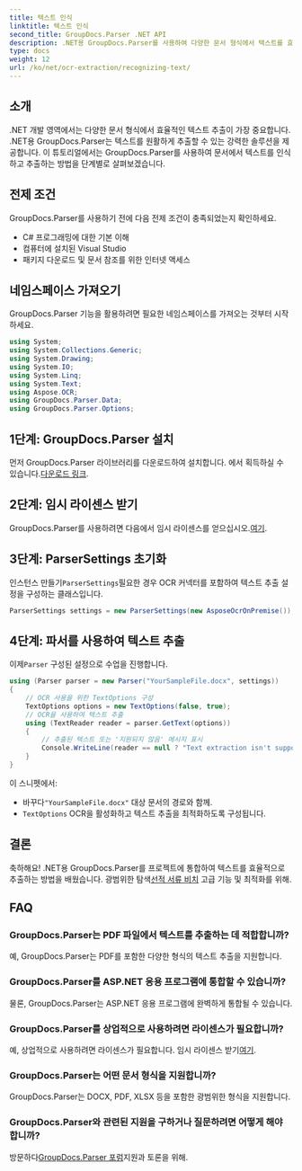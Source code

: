 ```yaml
---
title: 텍스트 인식
linktitle: 텍스트 인식
second_title: GroupDocs.Parser .NET API
description: .NET용 GroupDocs.Parser를 사용하여 다양한 문서 형식에서 텍스트를 효율적으로 추출합니다. 간편한 통합과 강력한 OCR 기능.
type: docs
weight: 12
url: /ko/net/ocr-extraction/recognizing-text/
---
```

## 소개
.NET 개발 영역에서는 다양한 문서 형식에서 효율적인 텍스트 추출이 가장 중요합니다. .NET용 GroupDocs.Parser는 텍스트를 원활하게 추출할 수 있는 강력한 솔루션을 제공합니다. 이 튜토리얼에서는 GroupDocs.Parser를 사용하여 문서에서 텍스트를 인식하고 추출하는 방법을 단계별로 살펴보겠습니다.
## 전제 조건
GroupDocs.Parser를 사용하기 전에 다음 전제 조건이 충족되었는지 확인하세요.
- C# 프로그래밍에 대한 기본 이해
- 컴퓨터에 설치된 Visual Studio
- 패키지 다운로드 및 문서 참조를 위한 인터넷 액세스

## 네임스페이스 가져오기
GroupDocs.Parser 기능을 활용하려면 필요한 네임스페이스를 가져오는 것부터 시작하세요.
```csharp
using System;
using System.Collections.Generic;
using System.Drawing;
using System.IO;
using System.Linq;
using System.Text;
using Aspose.OCR;
using GroupDocs.Parser.Data;
using GroupDocs.Parser.Options;
```
## 1단계: GroupDocs.Parser 설치
 먼저 GroupDocs.Parser 라이브러리를 다운로드하여 설치합니다. 에서 획득하실 수 있습니다.[다운로드 링크](https://releases.groupdocs.com/parser/net/).
## 2단계: 임시 라이센스 받기
 GroupDocs.Parser를 사용하려면 다음에서 임시 라이센스를 얻으십시오.[여기](https://purchase.groupdocs.com/temporary-license/).
## 3단계: ParserSettings 초기화
 인스턴스 만들기`ParserSettings`필요한 경우 OCR 커넥터를 포함하여 텍스트 추출 설정을 구성하는 클래스입니다.
```csharp
ParserSettings settings = new ParserSettings(new AsposeOcrOnPremise());
```
## 4단계: 파서를 사용하여 텍스트 추출
 이제`Parser` 구성된 설정으로 수업을 진행합니다.
```csharp
using (Parser parser = new Parser("YourSampleFile.docx", settings))
{
    // OCR 사용을 위한 TextOptions 구성
    TextOptions options = new TextOptions(false, true);
    // OCR을 사용하여 텍스트 추출
    using (TextReader reader = parser.GetText(options))
    {
        // 추출된 텍스트 또는 '지원되지 않음' 메시지 표시
        Console.WriteLine(reader == null ? "Text extraction isn't supported" : reader.ReadToEnd());
    }
}
```
이 스니펫에서:
-  바꾸다`"YourSampleFile.docx"` 대상 문서의 경로와 함께.
- `TextOptions` OCR을 활성화하고 텍스트 추출을 최적화하도록 구성됩니다.

## 결론
 축하해요! .NET용 GroupDocs.Parser를 프로젝트에 통합하여 텍스트를 효율적으로 추출하는 방법을 배웠습니다. 광범위한 탐색[선적 서류 비치](https://reference.groupdocs.com/parser/net/) 고급 기능 및 최적화를 위해.

## FAQ
### GroupDocs.Parser는 PDF 파일에서 텍스트를 추출하는 데 적합합니까?
예, GroupDocs.Parser는 PDF를 포함한 다양한 형식의 텍스트 추출을 지원합니다.
### GroupDocs.Parser를 ASP.NET 응용 프로그램에 통합할 수 있습니까?
물론, GroupDocs.Parser는 ASP.NET 응용 프로그램에 완벽하게 통합될 수 있습니다.
### GroupDocs.Parser를 상업적으로 사용하려면 라이센스가 필요합니까?
예, 상업적으로 사용하려면 라이센스가 필요합니다. 임시 라이센스 받기[여기](https://purchase.groupdocs.com/temporary-license/).
### GroupDocs.Parser는 어떤 문서 형식을 지원합니까?
GroupDocs.Parser는 DOCX, PDF, XLSX 등을 포함한 광범위한 형식을 지원합니다.
### GroupDocs.Parser와 관련된 지원을 구하거나 질문하려면 어떻게 해야 합니까?
 방문하다[GroupDocs.Parser 포럼](https://forum.groupdocs.com/c/parser/17)지원과 토론을 위해.